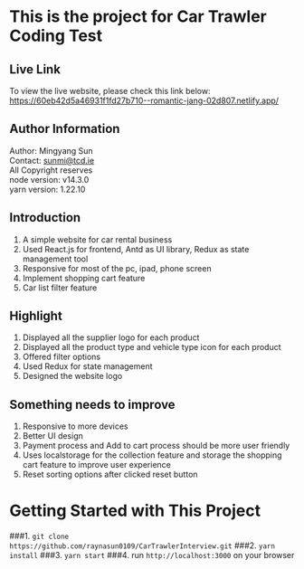 # This is the project for Car Trawler Coding Test


## Live Link
To view the live website, please check this link below: \
https://60eb42d5a46931f1fd27b710--romantic-jang-02d807.netlify.app/


## Author Information

Author: Mingyang Sun \
Contact: sunmi@tcd.ie \
All Copyright reserves \
node version: v14.3.0 \
yarn version: 1.22.10



## Introduction
1. A simple website for car rental business
2. Used React.js for frontend, Antd as UI library, Redux as state management tool
3. Responsive for most of the pc, ipad, phone screen
4. Implement shopping cart feature
5. Car list filter feature


## Highlight
1. Displayed all the supplier logo for each product
2. Displayed all the product type and vehicle type icon for each product
3. Offered filter options
4. Used Redux for state management
5. Designed the website logo


## Something needs to improve
1. Responsive to more devices
2. Better UI design
3. Payment process and Add to cart process should be more user friendly
4. Uses localstorage for the collection feature and storage the shopping cart feature to improve user experience
5. Reset sorting options after clicked reset button

# Getting Started with This Project
###1. `git clone https://github.com/raynasun0109/CarTrawlerInterview.git`
###2. `yarn install`
###3. `yarn start`
###4. run `http://localhost:3000` on your browser
 
